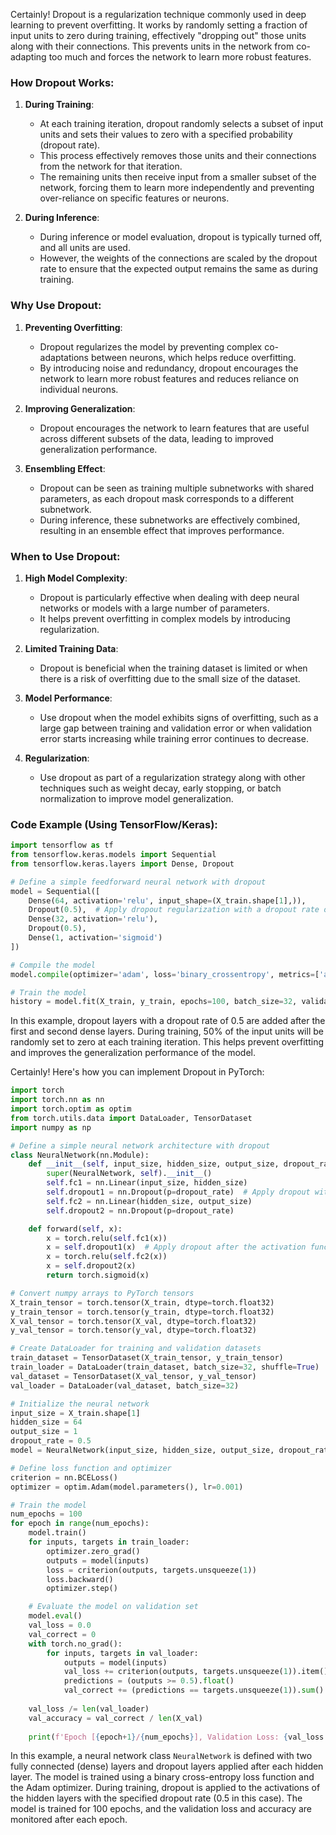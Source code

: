 Certainly! Dropout is a regularization technique commonly used in deep learning to prevent overfitting. It works by randomly setting a fraction of input units to zero during training, effectively "dropping out" those units along with their connections. This prevents units in the network from co-adapting too much and forces the network to learn more robust features.

### How Dropout Works:

1. **During Training**:
   - At each training iteration, dropout randomly selects a subset of input units and sets their values to zero with a specified probability (dropout rate). 
   - This process effectively removes those units and their connections from the network for that iteration.
   - The remaining units then receive input from a smaller subset of the network, forcing them to learn more independently and preventing over-reliance on specific features or neurons.

2. **During Inference**:
   - During inference or model evaluation, dropout is typically turned off, and all units are used.
   - However, the weights of the connections are scaled by the dropout rate to ensure that the expected output remains the same as during training.

### Why Use Dropout:

1. **Preventing Overfitting**:
   - Dropout regularizes the model by preventing complex co-adaptations between neurons, which helps reduce overfitting.
   - By introducing noise and redundancy, dropout encourages the network to learn more robust features and reduces reliance on individual neurons.

2. **Improving Generalization**:
   - Dropout encourages the network to learn features that are useful across different subsets of the data, leading to improved generalization performance.

3. **Ensembling Effect**:
   - Dropout can be seen as training multiple subnetworks with shared parameters, as each dropout mask corresponds to a different subnetwork.
   - During inference, these subnetworks are effectively combined, resulting in an ensemble effect that improves performance.

### When to Use Dropout:

1. **High Model Complexity**:
   - Dropout is particularly effective when dealing with deep neural networks or models with a large number of parameters.
   - It helps prevent overfitting in complex models by introducing regularization.

2. **Limited Training Data**:
   - Dropout is beneficial when the training dataset is limited or when there is a risk of overfitting due to the small size of the dataset.

3. **Model Performance**:
   - Use dropout when the model exhibits signs of overfitting, such as a large gap between training and validation error or when validation error starts increasing while training error continues to decrease.

4. **Regularization**:
   - Use dropout as part of a regularization strategy along with other techniques such as weight decay, early stopping, or batch normalization to improve model generalization.

### Code Example (Using TensorFlow/Keras):

```python
import tensorflow as tf
from tensorflow.keras.models import Sequential
from tensorflow.keras.layers import Dense, Dropout

# Define a simple feedforward neural network with dropout
model = Sequential([
    Dense(64, activation='relu', input_shape=(X_train.shape[1],)),
    Dropout(0.5),  # Apply dropout regularization with a dropout rate of 0.5
    Dense(32, activation='relu'),
    Dropout(0.5),
    Dense(1, activation='sigmoid')
])

# Compile the model
model.compile(optimizer='adam', loss='binary_crossentropy', metrics=['accuracy'])

# Train the model
history = model.fit(X_train, y_train, epochs=100, batch_size=32, validation_data=(X_val, y_val))
```

In this example, dropout layers with a dropout rate of 0.5 are added after the first and second dense layers. During training, 50% of the input units will be randomly set to zero at each training iteration. This helps prevent overfitting and improves the generalization performance of the model.


Certainly! Here's how you can implement Dropout in PyTorch:

```python
import torch
import torch.nn as nn
import torch.optim as optim
from torch.utils.data import DataLoader, TensorDataset
import numpy as np

# Define a simple neural network architecture with dropout
class NeuralNetwork(nn.Module):
    def __init__(self, input_size, hidden_size, output_size, dropout_rate):
        super(NeuralNetwork, self).__init__()
        self.fc1 = nn.Linear(input_size, hidden_size)
        self.dropout1 = nn.Dropout(p=dropout_rate)  # Apply dropout with the specified dropout rate
        self.fc2 = nn.Linear(hidden_size, output_size)
        self.dropout2 = nn.Dropout(p=dropout_rate)

    def forward(self, x):
        x = torch.relu(self.fc1(x))
        x = self.dropout1(x)  # Apply dropout after the activation function
        x = torch.relu(self.fc2(x))
        x = self.dropout2(x)
        return torch.sigmoid(x)

# Convert numpy arrays to PyTorch tensors
X_train_tensor = torch.tensor(X_train, dtype=torch.float32)
y_train_tensor = torch.tensor(y_train, dtype=torch.float32)
X_val_tensor = torch.tensor(X_val, dtype=torch.float32)
y_val_tensor = torch.tensor(y_val, dtype=torch.float32)

# Create DataLoader for training and validation datasets
train_dataset = TensorDataset(X_train_tensor, y_train_tensor)
train_loader = DataLoader(train_dataset, batch_size=32, shuffle=True)
val_dataset = TensorDataset(X_val_tensor, y_val_tensor)
val_loader = DataLoader(val_dataset, batch_size=32)

# Initialize the neural network
input_size = X_train.shape[1]
hidden_size = 64
output_size = 1
dropout_rate = 0.5
model = NeuralNetwork(input_size, hidden_size, output_size, dropout_rate)

# Define loss function and optimizer
criterion = nn.BCELoss()
optimizer = optim.Adam(model.parameters(), lr=0.001)

# Train the model
num_epochs = 100
for epoch in range(num_epochs):
    model.train()
    for inputs, targets in train_loader:
        optimizer.zero_grad()
        outputs = model(inputs)
        loss = criterion(outputs, targets.unsqueeze(1))
        loss.backward()
        optimizer.step()

    # Evaluate the model on validation set
    model.eval()
    val_loss = 0.0
    val_correct = 0
    with torch.no_grad():
        for inputs, targets in val_loader:
            outputs = model(inputs)
            val_loss += criterion(outputs, targets.unsqueeze(1)).item()
            predictions = (outputs >= 0.5).float()
            val_correct += (predictions == targets.unsqueeze(1)).sum().item()
    
    val_loss /= len(val_loader)
    val_accuracy = val_correct / len(X_val)
    
    print(f'Epoch [{epoch+1}/{num_epochs}], Validation Loss: {val_loss:.4f}, Validation Accuracy: {val_accuracy:.4f}')
```

In this example, a neural network class `NeuralNetwork` is defined with two fully connected (dense) layers and dropout layers applied after each hidden layer. The model is trained using a binary cross-entropy loss function and the Adam optimizer. During training, dropout is applied to the activations of the hidden layers with the specified dropout rate (0.5 in this case). The model is trained for 100 epochs, and the validation loss and accuracy are monitored after each epoch.